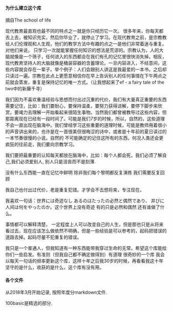 #### 为什么建立这个库

摘自The school of life

现代教育最直观也最不同的特点之一就是你只经历它一次。 很多年来，你每天都去上去，被知识充实，然后你毕业了，就停止了学习。在现代教育之前，是宗教教给人们伦理观和人生观，他们的教学方法中有趣的点之一是他们非常着迷与重复。对他们来说， 只学习一次就能掌握任何知识的想法是荒谬的。宗教认为，人的大脑就像是一个筛子，任何进入的东西都会在我们有孔的记忆里很快消失掉。相反，现代教育坚持人的大脑就像是桶装容器的含蓄理论，一旦内容进入，不经意间，这些内容就会存在一辈子。举个例子：人们会跟别人讲这是我最爱的一本书，之后却只读过一遍。宗教在此点上更愿意相信你在早上告诉别人的任何事情在下午两点之前就会蒸发，重复是保持记忆的唯一方式。（让我想起来了ef - a fairy tale of the two中的新藤千寻）

我们因为不喜欢重温经验与思想而付出过沉重的代价，我们有大量真正重要的东西需要记住，比如：我们要耐心，要保持温柔，要努力获得谅解，要停下脚步来欣赏，要竭力去理解一开始看起来很陌生事物。当然我们都曾被教导过这些内容，但那距离现在已经有一段时间了。可能是我们7岁的时候，所以，自然的，这些道理不会一直出现在脑海中。我们曾经学习这些重要的道理时候，可能是教师用着很小的声音讲出来的，也许是在一首很美但很晦涩的诗中，或者是十年前的夏日读过的一本节奏很慢的小说。自然的 不可能确定的记住这所有的东西，何况人类还会更疯狂的往前走，我们要向宗教学习。

我们要把最重要的认知每天都放在脑海中，比如：每个人都会死，我们必须了解自己,我们必须爱别人, 别人只是沮丧而不是刻薄. 

没有什么东西能一直在记忆中鲜明 除非我们每个黎明都反复演练 我们需要反复回顾

我自己也付出过代价，老是重复犯错。才学会不去想将来，专注现在。

我喜欢一句话：世界には奇迹なし あるのはたったの必然と偶然であり、 并びに人间は何をやったのか。这个世界上没有奇迹 有的只是必然和偶然 还有谁做了什么。 

事情都可以解释清楚， 一定程度上人可以改变自己的人生，但是那也只是从将来看过去，现在应该怎么做依然不明确，但是一些经验是可以参考的，起码把错误的道路去掉。起码尽量不犯重复的错误。

我只是一个普通人，但我知道有一种东西能带我穿过生命的无常。希望这个库能给你们一些启发。有准则（但我自己都不确定做得到）有道理 很奇妙的一个库 我会以每天一句话的频率更新这个库，这样十年之后我30岁的时候，再看看我这十年坚守的是什么，收获的是什么，这个库有没有用。

#### 各个文件

从2018年3月开始记录, 按照年度分markdown文件. 

100basic是精选的部分.